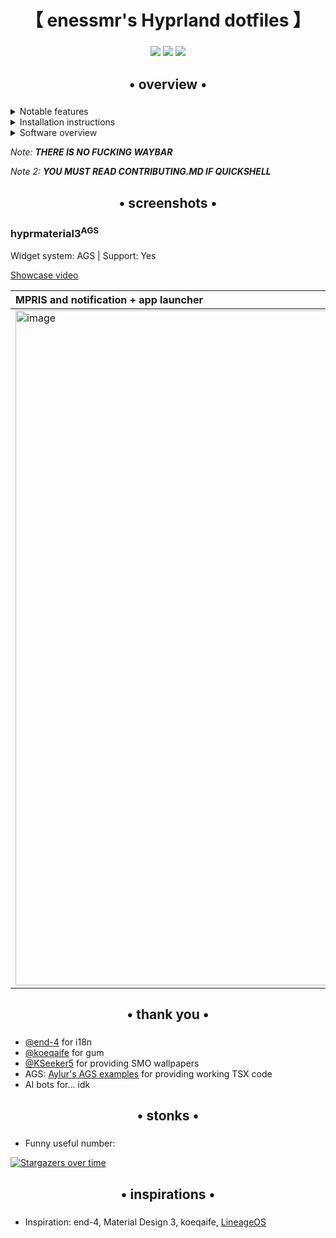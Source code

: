 <div align="center">
    <h1>【 enessmr's Hyprland dotfiles 】</h1>
    <h3></h3>
</div>

<div align="center"> 

![](https://img.shields.io/github/last-commit/enessmr/hyprmaterial3?&style=for-the-badge&color=8ad7eb&logo=git&logoColor=D9E0EE&labelColor=1E202B)
![](https://img.shields.io/github/stars/enessmr/hyprmaterial3?style=for-the-badge&logo=andela&color=8ad7eb&logoColor=D9E0EE&labelColor=1E202B)
![](https://img.shields.io/github/repo-size/enessmr/hyprmaterial3?color=8ad7eb&label=SIZE&logo=protondrive&style=for-the-badge&logoColor=D9E0EE&labelColor=1E202B)
</div>

<div align="center">
    <h2>• overview •</h2>
    <h3></h3>
</div>

 <details> 
  <summary>Notable features</summary>
     
  - **Applauncher**: Open apps without hassle. Type to search.
  - **I18n**: Localization.
  - **Autogenerated colors**: Accessible and beautiful Material colors based on wallpaper
  - **Gum install for checks**: Inspired from Koeqaife
</details>
<details> 
  <summary>Installation instructions</summary>

   - **Run install.sh**: It's easy!
   - **Default keybinds**: Should be somewhat familiar to Windows or GNOME users. 
     - `Super`+`Enter` = terminal


</details>

<details>
  <summary>Software overview</summary>


  | Software | Purpose |
  | ------------- | ------------- |
  | [Hyprland](https://github.com/hyprwm/hyprland) | The compositor (for noobs, you can just call it a window manager) |
  | [AGS](https://github.oom/Aylur/ags) | A framework for... well you know it, it's GTK widgets, responsible for the top bar, etc. |



  - For a more comprehensive list of dependencies, see [.deps.txt](https://github.com/enessmr/hyprmaterial3/blob/main/.deps.txt)
</details>

_Note: **THERE IS NO FUCKING WAYBAR**_

_Note 2: **YOU MUST READ CONTRIBUTING.MD IF QUICKSHELL**_


<div align="center">
    <h2>• screenshots •</h2>
    <h3></h3>
</div>


### hyprmaterial3<sup>AGS</sup>

Widget system: AGS | Support: Yes

[Showcase video](https://m.youtube.com/watch?v=N4vplvIAF_Y)

| MPRIS and notification + app launcher | 
|:---|
| <img width="1920" height="1080" alt="image" src="https://github.com/user-attachments/assets/85d96f90-b4fa-4400-87b5-529b35e0c0ab" /> | 

<div align="center">
    <h2>• thank you •</h2>
    <h3></h3>
</div>

 - [@end-4](https://github.com/end-4) for i18n
 - [@koeqaife](https://github.com/koeqaife) for gum
 - [@KSeeker5](https://github.com/KSeeker5) for providing SMO wallpapers
 - AGS: [Aylur's AGS examples](https://github.com/Aylur/ags/tree/main/examples/gtk4) for providing working TSX code
 - AI bots for... idk

   

<div align="center">
    <h2>• stonks •</h2>
    <h3></h3>
</div>

- Funny useful number:

[![Stargazers over time](https://starchart.cc/enessmr/hyprmaterial3.svg?variant=adaptive)](https://starchart.cc/enessmr/hyprmaterial3)



<div align="center">
    <h2>• inspirations •</h2>
    <h3></h3>
</div>

 - Inspiration: end-4, Material Design 3, koeqaife, [LineageOS](https://github.com/LineageOS)

